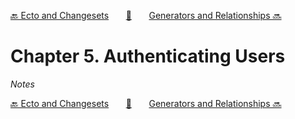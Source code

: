 [🔙 Ecto and Changesets][previous-chapter]&nbsp;&nbsp;&nbsp;&nbsp;&nbsp;&nbsp;&nbsp;[🏡][readme]&nbsp;&nbsp;&nbsp;&nbsp;&nbsp;&nbsp;&nbsp;[Generators and Relationships 🔜][upcoming-chapter]

# Chapter 5. Authenticating Users

_Notes_

[🔙 Ecto and Changesets][previous-chapter]&nbsp;&nbsp;&nbsp;&nbsp;&nbsp;&nbsp;&nbsp;[🏡][readme]&nbsp;&nbsp;&nbsp;&nbsp;&nbsp;&nbsp;&nbsp;[Generators and Relationships 🔜][upcoming-chapter]

[readme]: README.md
[previous-chapter]: ch04-ecto-and-changesets.md
[upcoming-chapter]: ch06-generators-and-relationships.md